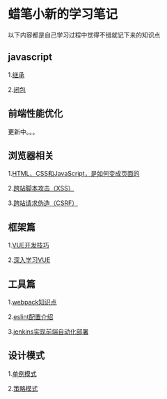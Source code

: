 # 蜡笔小新的学习笔记

以下内容都是自己学习过程中觉得不错就记下来的知识点


## javascript

1.[继承](https://github.com/fellowT/note/issues/9)

2.[闭包](https://github.com/fellowT/note/issues/12)

## 前端性能优化

更新中。。。

## 浏览器相关

1.[HTML、CSS和JavaScript，是如何变成页面的](https://github.com/fellowT/note/issues/1)

2.[跨站脚本攻击（XSS）](https://github.com/fellowT/note/issues/2)

3.[跨站请求伪造（CSRF）](https://github.com/fellowT/note/issues/8)

## 框架篇

1.[VUE开发技巧](https://github.com/fellowT/note/issues/3)

2.[深入学习VUE](https://github.com/fellowT/note/issues/4)

## 工具篇

1.[webpack知识点](https://github.com/fellowT/note/issues/5)

2.[eslint配置介绍](https://github.com/fellowT/note/issues/6)

3.[jenkins实现前端自动化部署](https://github.com/fellowT/note/issues/7)
## 设计模式

1.[单例模式](https://github.com/fellowT/note/issues/10)

2.[策略模式](https://github.com/fellowT/note/issues/11)
